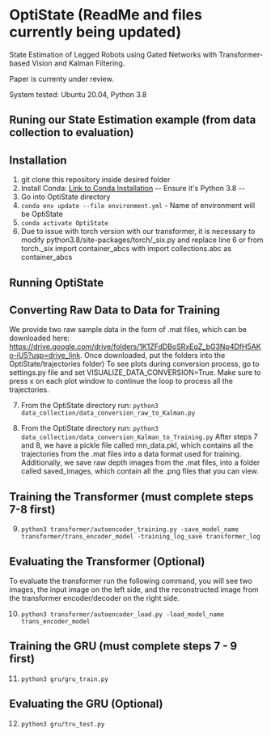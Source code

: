 # OptiState (ReadMe and files currently being updated)
State Estimation of Legged Robots using Gated Networks
with Transformer-based Vision and Kalman Filtering.

Paper is currenty under review.

System tested: Ubuntu 20.04, Python 3.8
## Runing our State Estimation example (from data collection to evaluation)
## Installation
1. git clone this repository inside desired folder
2. Install Conda: [Link to Conda Installation](https://docs.conda.io/projects/conda/en/latest/user-guide/install/linux.html) -- Ensure it's Python 3.8 --
3. Go into OptiState directory
4. `conda env update --file environment.yml` - Name of environment will be OptiState
5. `conda activate OptiState`
6. Due to issue with torch version with our transformer, it is necessary to modify python3.8/site-packages/torch/_six.py and replace line 6 or from torch._six import container_abcs with import collections.abc as container_abcs
## Running OptiState 
## Converting Raw Data to Data for Training
We provide two raw sample data in the form of .mat files, which can be downloaded here: https://drive.google.com/drive/folders/1K1ZFdDBoSRxEqZ_bG3Np4DfH5AKo-iU5?usp=drive_link. 
Once downloaded, put the folders into the OptiState/trajectories folder)
To see plots during conversion process, go to settings.py file and set VISUALIZE_DATA_CONVERSION=True. Make sure to press x on each plot window to continue the loop to process all the trajectories.

7. From the OptiState directory run: `python3 data_collection/data_conversion_raw_to_Kalman.py`

8. From the OptiState directory run: `python3 data_collection/data_conversion_Kalman_to_Training.py`
After steps 7 and 8, we have a pickle file called rnn_data.pkl, which contains all the trajectories from the .mat files into a data format used for training. Additionally, we save raw depth images from the .mat files, into a folder called saved_images, which contain all the .png files that you can view.

## Training the Transformer (must complete steps 7-8 first)
9. `python3 transformer/autoencoder_training.py -save_model_name transformer/trans_encoder_model -training_log_save transformer_log`

## Evaluating the Transformer (Optional)
To evaluate the transformer run the following command, you will see two images, the input image on the left side, and the reconstructed image from the transformer encoder/decoder on the right side. 

10. `python3 transformer/autoencoder_load.py -load_model_name trans_encoder_model`

## Training the GRU (must complete steps 7 - 9 first)
11. `python3 gru/gru_train.py`

## Evaluating the GRU (Optional)
12. `python3 gru/tru_test.py`











